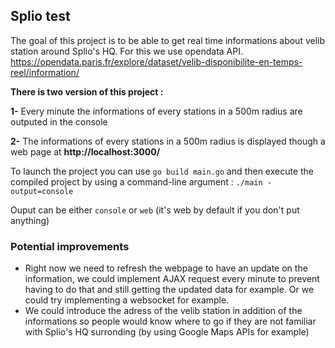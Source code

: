 ## Splio test

The goal of this project is to be able to get real time informations about velib station around Splio's HQ. For this we use opendata API.
https://opendata.paris.fr/explore/dataset/velib-disponibilite-en-temps-reel/information/

**There is two version of this project :**

**1-** Every minute the informations of every stations in a 500m radius are outputed in the console

**2-** The informations of every stations in a 500m radius is displayed though a web page at
    __http://localhost:3000/__
    
To launch the project you can use ```go build main.go``` and then execute the compiled project by using a command-line argument :
``./main -output=console``

Ouput can be either ``console`` or ``web`` (it's web by default if you don't put anything)


### Potential improvements 
 - Right now we need to refresh the webpage to have an update on the information, we could implement AJAX request every minute to prevent having to do that and still getting the updated data for example. Or we could try implementing a websocket for example.
 - We could introduce the adress of the velib station in addition of the informations so people would know where to go if they are not familiar with Splio's HQ surronding (by using Google Maps APIs for example)